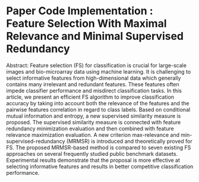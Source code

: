 # Paper Code Implementation : Feature Selection With Maximal Relevance and Minimal Supervised Redundancy

Abstract:  Feature selection (FS) for classification is crucial for large-scale images and bio-microarray data using machine learning. 
It is challenging to select informative features from high-dimensional data which generally contains many irrelevant and redundant features. 
These features often impede classifier performance and misdirect classification tasks. 
In this article, we present an efficient FS algorithm to improve classification accuracy by taking into account both the relevance of the features
and the pairwise features correlation in regard to class labels. Based on conditional mutual information and entropy, a new supervised similarity measure is proposed.
The supervised similarity measure is connected with feature redundancy minimization evaluation and then combined with feature relevance maximization evaluation.
A new criterion max-relevance and min-supervised-redundancy (MRMSR) is introduced and theoretically proved for FS. 
The proposed MRMSR-based method is compared to seven existing FS approaches on several frequently studied public benchmark datasets. 
Experimental results demonstrate that the proposal is more effective at selecting informative features and results in better competitive classification performance.

